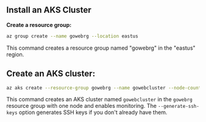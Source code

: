 ## Install an AKS Cluster
**Create a resource group:**
```bash
az group create --name gowebrg --location eastus
```
This command creates a resource group named "gowebrg" in the "eastus" region.

## Create an AKS cluster:

```bash
az aks create --resource-group gowebrg --name gowebcluster --node-count 1 --enable-addons monitoring --generate-ssh-keys
```
This command creates an AKS cluster named `gowebcluster` in the `gowebrg` resource group with one node and enables monitoring. 
The `--generate-ssh-keys` option generates SSH keys if you don't already have them.